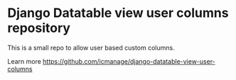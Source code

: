 # Django Datatable view user columns repository

This is a small repo to allow user based custom columns.

Learn more https://github.com/icmanage/django-datatable-view-user-columns
